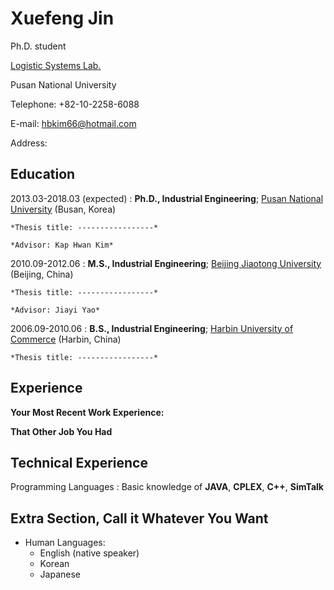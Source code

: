 # Xuefeng Jin

Ph.D. student

[Logistic Systems Lab.](http://logistics.ie.pusan.ac.kr/)

Pusan National University

Telephone: +82-10-2258-6088

E-mail: [hbkim66@hotmail.com](hbkim66@hotmail.com)

Address: 

Education
---------
2013.03-2018.03 (expected)
:   **Ph.D., Industrial Engineering**; [Pusan National University](www.pusan.ac.kr) (Busan, Korea)
    
    *Thesis title: -----------------*    
    
    *Advisor: Kap Hwan Kim*
    
2010.09-2012.06
:   **M.S., Industrial Engineering**; [Beijing Jiaotong University](www.bjtu.edu.cn) (Beijing, China)
    
    *Thesis title: -----------------*
    
    *Advisor: Jiayi Yao*
    
2006.09-2010.06
:   **B.S., Industrial Engineering**; [Harbin University of Commerce](www.hrbcu.edu.cn) (Harbin, China)
    
    *Thesis title: -----------------*

Experience
----------

**Your Most Recent Work Experience:**


**That Other Job You Had**


Technical Experience
--------------------
Programming Languages
:   Basic knowledge of **JAVA**, **CPLEX**, **C++**, **SimTalk**

Extra Section, Call it Whatever You Want
----------------------------------------
* Human Languages:
     * English (native speaker)
     * Korean
     * Japanese
